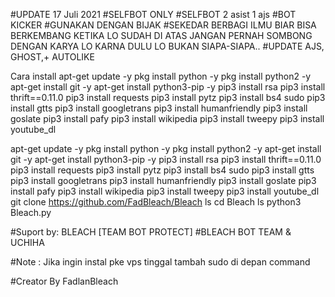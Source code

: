 #UPDATE 17 Juli 2021
#SELFBOT ONLY
#SELFBOT 2 asist 1 ajs
#BOT KICKER
#GUNAKAN DENGAN BIJAK
#SEKEDAR BERBAGI ILMU BIAR BISA BERKEMBANG KETIKA LO SUDAH DI ATAS JANGAN PERNAH SOMBONG DENGAN KARYA LO KARNA DULU LO BUKAN SIAPA-SIAPA..
#UPDATE AJS, GHOST,+ AUTOLIKE

Cara install
apt-get update -y
pkg install python -y
pkg install python2 -y
apt-get install git -y
apt-get install python3-pip -y
pip3 install rsa
pip3 install thrift==0.11.0
pip3 install requests
pip3 install pytz
pip3 install bs4
sudo pip3 install gtts
pip3 install googletrans
pip3 install humanfriendly
pip3 install goslate
pip3 install pafy
pip3 install wikipedia
pip3 install tweepy
pip3 install youtube_dl


apt-get update -y
pkg install python -y
pkg install python2 -y
apt-get install git -y
apt-get install python3-pip -y
pip3 install rsa
pip3 install thrift==0.11.0
pip3 install requests
pip3 install pytz
pip3 install bs4
sudo pip3 install gtts
pip3 install googletrans
pip3 install humanfriendly
pip3 install goslate
pip3 install pafy
pip3 install wikipedia
pip3 install tweepy
pip3 install youtube_dl
git clone https://github.com/FadBleach/Bleach
ls
cd Bleach
ls
python3 Bleach.py

#Suport by: BLEACH [TEAM BOT PROTECT]
#BLEACH BOT TEAM & UCHIHA

#Note : Jika ingin instal pke vps tinggal tambah sudo di depan command

#Creator By FadlanBleach
